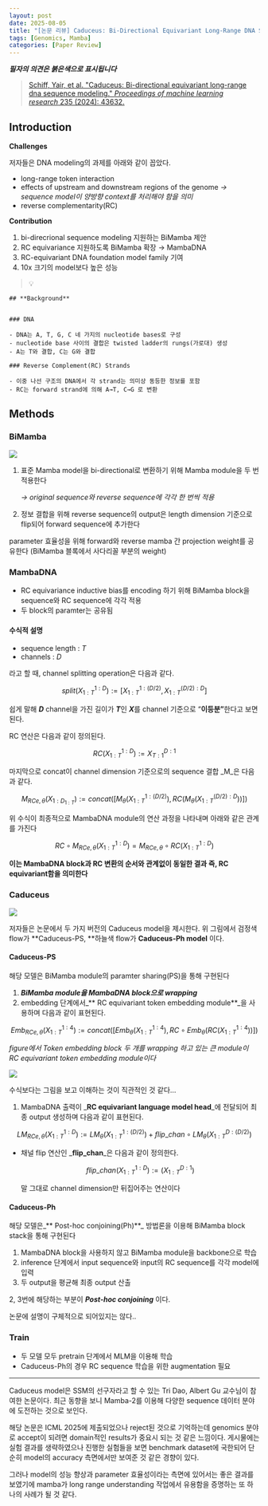 ```yaml
---
layout: post
date: 2025-08-05
title: "[논문 리뷰] Caduceus: Bi-Directional Equivariant Long-Range DNA Sequence Modeling"
tags: [Genomics, Mamba]
categories: [Paper Review]
---
```


<span class="notion-red">_**필자의 의견은 붉은색으로 표시됩니다**_</span>


> [Schiff, Yair, et al. "Caduceus: Bi-directional equivariant long-range dna sequence modeling." ](https://pmc.ncbi.nlm.nih.gov/articles/PMC12189541/)[_Proceedings of machine learning research_](https://pmc.ncbi.nlm.nih.gov/articles/PMC12189541/)[ 235 (2024): 43632.](https://pmc.ncbi.nlm.nih.gov/articles/PMC12189541/)



## Introduction


**Challenges**


저자들은 DNA modeling의 과제를 아래와 같이 꼽았다.

- long-range token interaction
- effects of upstream and downstream regions of the genome 
_→ sequence model이 양방향 context를 처리해야 함을 의미_
- reverse complementarity(RC)

**Contribution**

1. bi-direcrional sequence modeling 지원하는 BiMamba 제안
1. RC equivariance 지원하도록 BiMamba 확장 → MambaDNA
1. RC-equivariant DNA foundation model family 기여
1. 10x 크기의 model보다 높은 성능

> 💡 


	## **Background**


	### DNA

	- DNA는 A, T, G, C 네 가지의 nucleotide bases로 구성
	- nucleotide base 사이의 결합은 twisted ladder의 rungs(가로대) 생성
	- A는 T와 결합, C는 G와 결합

	### Reverse Complement(RC) Strands

	- 이중 나선 구조의 DNA에서 각 strand는 의미상 동등한 정보를 포함
	- RC는 forward strand에 의해 A→T, C→G 로 변환


## Methods



### BiMamba


![](https://prod-files-secure.s3.us-west-2.amazonaws.com/542b861c-36a8-4051-84e5-8804b6728dba/2c247d59-7815-4980-99f0-8f0d21f445a7/image.png?X-Amz-Algorithm=AWS4-HMAC-SHA256&X-Amz-Content-Sha256=UNSIGNED-PAYLOAD&X-Amz-Credential=ASIAZI2LB466V5NJYLZA%2F20250930%2Fus-west-2%2Fs3%2Faws4_request&X-Amz-Date=20250930T100114Z&X-Amz-Expires=3600&X-Amz-Security-Token=IQoJb3JpZ2luX2VjEGIaCXVzLXdlc3QtMiJGMEQCIEfNdu%2FjiNjtQ%2BXnps95XTz4gGPf79ihvYY8L7mhrN%2FoAiBRgqkiIqoDHywzg5wqEhkaabYLDF4ZQNrhwUyq3WSZpCqIBAjq%2F%2F%2F%2F%2F%2F%2F%2F%2F%2F8BEAAaDDYzNzQyMzE4MzgwNSIMtvS6NVISXJKPivQPKtwDLs8T%2F1nFHhW6A3cFo4trz35sSyedD5LZ%2BFcgqmwVWXTGRfJWHge99T%2FVrZXHG6d%2Bdn0wijxQDe7PA5BiAwUwfRSIW9EltiW6ja4zCw2Z5u9w6FU8ms1o0FbVb44DQ0jgopEVG5I3W5WqwM%2BGM3%2BTpjUuzvFofy8tkwGPB5RaNBayeI7rXRnaEhKPiEikuUzYW6Aov6t5ydR4by3n4Wsq6zBf99VwpNvCuZLlkfDFmWtS8Hpn3PGKMH9M8aPNi5slyCtCNPIBtgACZgshTgscJ8GgSCN%2FfLhDxXpI78YjzONC5Rbc1A%2FtzTlTyFyYBtSVPAT7cZY1fwmTLMlXiHCiVGz2yM8T6W%2Fx4gLwfvyjdXbUIk7nSm1T2ZsTtiin4JVX0q7%2BhKixqs6AC7rrVzY5ivDaaeinmQgzmDWsVYsW%2FYyQ%2FcDFnRQ77mTf%2BEQo6NWGph%2FwWXHJ9BaQxzmKd%2BhuXJxp%2FDKIr%2FhY8pZ1%2BgfJMKalBU%2BK4Ur0ooHsMk%2B63Y0heOAdGJ7GR58cJjeeLLJty07DwsE7nyPc%2BzmBANqlNDw1YW36m8BJuXHAm2Nx4aH38GUlTIVqGA3hXbkLs6g%2BomFZ%2FBEHbvyKIAGQ1Bwe%2BdGAFSnikwfc28c7Wf4w%2F8DuxgY6pgH%2FnT5MopOvk3U%2FX8RGTz16gAI61eKh5MkR3tf5qgsNe1ZswqPcrq77c%2FaF5ckPhHQAXWPlokmob0eKysx4KQ75qXm4psNM8la%2FxssfMJSQDmJ2%2FQ1n0NUcAStT5dWTRxLrDETJKJoffZP5Y9qurqWv1U10F4I77EpyJxYX01wA8PZWh6hBJ33f7FyFFImboXDKOjjjaBJtrpjb63tc%2B50gAmiNlT1P&X-Amz-Signature=cc5afc517436eee7e97a098f2606367d808b7a14d171dc8bdd83fb58fd759abd&X-Amz-SignedHeaders=host&x-amz-checksum-mode=ENABLED&x-id=GetObject)

1. 표준 Mamba model을 bi-directional로 변환하기 위해 Mamba module을 두 번 적용한다

	_→ original sequence와 reverse sequence에 각각 한 번씩 적용_

1. 정보 결합을 위해 reverse sequence의 output은 length dimension 기준으로 flip되어 forward sequence에 추가한다

parameter 효율성을 위해 forward와 reverse mamba 간 projection weight를 공유한다 (BiMamba 블록에서 사다리꼴 부분의 weight)



### MambaDNA

- RC equivariance inductive bias를 encoding 하기 위해 BiMamba block을 sequence와 RC sequence에 각각 적용
- 두 block의 paramter는 공유됨


#### 수식적 설명

- sequence length : _T_
- channels : _D_

라고 할 때,  channel splitting operation은 다음과 같다.


$$
split(X^{1:D}_{1:T}):=[X^{1:(D/2)}_{1:T},X^{(D/2):D}_{1:T}]
$$


<span class="notion-red">쉽게 말해 </span><span class="notion-red">_**D**_</span><span class="notion-red"> channel을 가진 길이가 </span><span class="notion-red">_**T**_</span><span class="notion-red">인 </span><span class="notion-red">_**X**_</span><span class="notion-red">를 channel 기준으로 “</span><span class="notion-red">**이등분”**</span><span class="notion-red">한다고 보면 된다.</span>


RC 연산은 다음과 같이 정의된다.


$$
RC(X^{1:D}_{1:T}):=X^{D:1}_{T:1}
$$


마지막으로 concat이 channel dimension 기준으로의 sequence 결합 _M_은 다음과 같다.


$$
M_{RCe,\theta}(X_{1:D_{1:T}}):=concat([M_{\theta}(X^{1:(D/2)}_{1:T}),RC(M_{\theta}(X^{(D/2):D}_{1:T}))])
$$


위 수식이 최종적으로 MambaDNA module의 연산 과정을 나타내며 아래와 같은 관계를 가진다


$$
RC\circ M_{RCe,\theta}(X^{1:D}_{1:T}) = M_{RCe,\theta} \circ RC(X^{1:D}_{1:T})
$$


**이는 MambaDNA block과 RC 변환의 순서와 관계없이 동일한 결과 즉, RC equivariant함을 의미한다**



### Caduceus


![](https://prod-files-secure.s3.us-west-2.amazonaws.com/542b861c-36a8-4051-84e5-8804b6728dba/f94a60d7-8145-473b-aef9-7c68d3ec604a/image.png?X-Amz-Algorithm=AWS4-HMAC-SHA256&X-Amz-Content-Sha256=UNSIGNED-PAYLOAD&X-Amz-Credential=ASIAZI2LB466V5NJYLZA%2F20250930%2Fus-west-2%2Fs3%2Faws4_request&X-Amz-Date=20250930T100114Z&X-Amz-Expires=3600&X-Amz-Security-Token=IQoJb3JpZ2luX2VjEGIaCXVzLXdlc3QtMiJGMEQCIEfNdu%2FjiNjtQ%2BXnps95XTz4gGPf79ihvYY8L7mhrN%2FoAiBRgqkiIqoDHywzg5wqEhkaabYLDF4ZQNrhwUyq3WSZpCqIBAjq%2F%2F%2F%2F%2F%2F%2F%2F%2F%2F8BEAAaDDYzNzQyMzE4MzgwNSIMtvS6NVISXJKPivQPKtwDLs8T%2F1nFHhW6A3cFo4trz35sSyedD5LZ%2BFcgqmwVWXTGRfJWHge99T%2FVrZXHG6d%2Bdn0wijxQDe7PA5BiAwUwfRSIW9EltiW6ja4zCw2Z5u9w6FU8ms1o0FbVb44DQ0jgopEVG5I3W5WqwM%2BGM3%2BTpjUuzvFofy8tkwGPB5RaNBayeI7rXRnaEhKPiEikuUzYW6Aov6t5ydR4by3n4Wsq6zBf99VwpNvCuZLlkfDFmWtS8Hpn3PGKMH9M8aPNi5slyCtCNPIBtgACZgshTgscJ8GgSCN%2FfLhDxXpI78YjzONC5Rbc1A%2FtzTlTyFyYBtSVPAT7cZY1fwmTLMlXiHCiVGz2yM8T6W%2Fx4gLwfvyjdXbUIk7nSm1T2ZsTtiin4JVX0q7%2BhKixqs6AC7rrVzY5ivDaaeinmQgzmDWsVYsW%2FYyQ%2FcDFnRQ77mTf%2BEQo6NWGph%2FwWXHJ9BaQxzmKd%2BhuXJxp%2FDKIr%2FhY8pZ1%2BgfJMKalBU%2BK4Ur0ooHsMk%2B63Y0heOAdGJ7GR58cJjeeLLJty07DwsE7nyPc%2BzmBANqlNDw1YW36m8BJuXHAm2Nx4aH38GUlTIVqGA3hXbkLs6g%2BomFZ%2FBEHbvyKIAGQ1Bwe%2BdGAFSnikwfc28c7Wf4w%2F8DuxgY6pgH%2FnT5MopOvk3U%2FX8RGTz16gAI61eKh5MkR3tf5qgsNe1ZswqPcrq77c%2FaF5ckPhHQAXWPlokmob0eKysx4KQ75qXm4psNM8la%2FxssfMJSQDmJ2%2FQ1n0NUcAStT5dWTRxLrDETJKJoffZP5Y9qurqWv1U10F4I77EpyJxYX01wA8PZWh6hBJ33f7FyFFImboXDKOjjjaBJtrpjb63tc%2B50gAmiNlT1P&X-Amz-Signature=120b814c1d9c42c41172c4a23a40764dbf243d37f46b2094c59f43993da50d5e&X-Amz-SignedHeaders=host&x-amz-checksum-mode=ENABLED&x-id=GetObject)


저자들은 논문에서 두 가지 버전의 Caduceus model을 제시한다. 위 그림에서 검정색 flow가 **Caduceus-PS, **하늘색 flow가 **Caduceus-Ph model** 이다.



#### Caduceus-PS


해당 모델은 BiMamba module의 paramter sharing(PS)을 통해 구현된다

1. _**BiMamba module을 MambaDNA block으로 wrapping**_
1. embedding 단계에서_** RC equivariant token embedding module**_을 사용하며 다음과 같이 표현된다.

$$
Emb_{RCe,\theta}(X^{1:4}_{1:T}):=concat([Emb_{\theta}(X^{1:4}_{1:T}),RC \circ Emb_{\theta}(RC(X^{1:4}_{1:T}))])
$$


_figure에서 Token embedding block 두 개를 wrapping 하고 있는 큰 module이 RC equivariant token embedding module이다_


![](https://prod-files-secure.s3.us-west-2.amazonaws.com/542b861c-36a8-4051-84e5-8804b6728dba/b175e4da-71eb-4e91-8c23-a06dabe673c9/image.png?X-Amz-Algorithm=AWS4-HMAC-SHA256&X-Amz-Content-Sha256=UNSIGNED-PAYLOAD&X-Amz-Credential=ASIAZI2LB466V5NJYLZA%2F20250930%2Fus-west-2%2Fs3%2Faws4_request&X-Amz-Date=20250930T100115Z&X-Amz-Expires=3600&X-Amz-Security-Token=IQoJb3JpZ2luX2VjEGIaCXVzLXdlc3QtMiJGMEQCIEfNdu%2FjiNjtQ%2BXnps95XTz4gGPf79ihvYY8L7mhrN%2FoAiBRgqkiIqoDHywzg5wqEhkaabYLDF4ZQNrhwUyq3WSZpCqIBAjq%2F%2F%2F%2F%2F%2F%2F%2F%2F%2F8BEAAaDDYzNzQyMzE4MzgwNSIMtvS6NVISXJKPivQPKtwDLs8T%2F1nFHhW6A3cFo4trz35sSyedD5LZ%2BFcgqmwVWXTGRfJWHge99T%2FVrZXHG6d%2Bdn0wijxQDe7PA5BiAwUwfRSIW9EltiW6ja4zCw2Z5u9w6FU8ms1o0FbVb44DQ0jgopEVG5I3W5WqwM%2BGM3%2BTpjUuzvFofy8tkwGPB5RaNBayeI7rXRnaEhKPiEikuUzYW6Aov6t5ydR4by3n4Wsq6zBf99VwpNvCuZLlkfDFmWtS8Hpn3PGKMH9M8aPNi5slyCtCNPIBtgACZgshTgscJ8GgSCN%2FfLhDxXpI78YjzONC5Rbc1A%2FtzTlTyFyYBtSVPAT7cZY1fwmTLMlXiHCiVGz2yM8T6W%2Fx4gLwfvyjdXbUIk7nSm1T2ZsTtiin4JVX0q7%2BhKixqs6AC7rrVzY5ivDaaeinmQgzmDWsVYsW%2FYyQ%2FcDFnRQ77mTf%2BEQo6NWGph%2FwWXHJ9BaQxzmKd%2BhuXJxp%2FDKIr%2FhY8pZ1%2BgfJMKalBU%2BK4Ur0ooHsMk%2B63Y0heOAdGJ7GR58cJjeeLLJty07DwsE7nyPc%2BzmBANqlNDw1YW36m8BJuXHAm2Nx4aH38GUlTIVqGA3hXbkLs6g%2BomFZ%2FBEHbvyKIAGQ1Bwe%2BdGAFSnikwfc28c7Wf4w%2F8DuxgY6pgH%2FnT5MopOvk3U%2FX8RGTz16gAI61eKh5MkR3tf5qgsNe1ZswqPcrq77c%2FaF5ckPhHQAXWPlokmob0eKysx4KQ75qXm4psNM8la%2FxssfMJSQDmJ2%2FQ1n0NUcAStT5dWTRxLrDETJKJoffZP5Y9qurqWv1U10F4I77EpyJxYX01wA8PZWh6hBJ33f7FyFFImboXDKOjjjaBJtrpjb63tc%2B50gAmiNlT1P&X-Amz-Signature=f1b2c100344f2ec14a676c68c9414f26b8c9fb5164ebf61f580f29a599391514&X-Amz-SignedHeaders=host&x-amz-checksum-mode=ENABLED&x-id=GetObject)


<span class="notion-red">수식보다는 그림을 보고 이해하는 것이 직관적인 것 같다…</span>

1. MambaDNA 출력이 _**RC equivariant language model head**_에 전달되어 최종 output 생성하며 다음과 같이 표현된다.

$$
LM_{RCe,\theta}(X^{1:D}_{1:T}):= LM_{\theta}(X^{1:(D/2)}_{1:T})+flip\_chan\circ LM_{\theta}(X^{D:(D/2)}_{1:T})
$$

- 채널 flip 연산인 _**flip\_chan**_은 다음과 같이 정의한다.

	$$
	flip\_chan(X^{1:D}_{1:T}):=(X^{D:1}_{1:T})
	$$


	말 그대로 channel dimension만 뒤집어주는 연산이다



#### Caduceus-Ph


해당 모델은_** Post-hoc conjoining(Ph)**_ 방법론을 이용해 BiMamba block stack을 통해 구현된다

1. MambaDNA block을 사용하지 않고 BiMamba module을 backbone으로 학습
1. inference 단계에서 input sequence와 input의 RC sequence를 각각 model에 입력
1. 두 output을 평균해 최종 output 산출

2, 3번에 해당하는 부분이 _**Post-hoc conjoining**_ 이다.


<span class="notion-red">논문에 설명이 구체적으로 되어있지는 않다..</span>



### Train

- 두 모델 모두 pretrain 단계에서 MLM을 이용해 학습
- Caduceus-Ph의 경우 RC sequence 학습을 위한 augmentation 필요

---


<span class="notion-red">Caduceus model은 SSM의 선구자라고 할 수 있는 Tri Dao, Albert Gu 교수님이 참여한 논문이다. 최근 동향을 보니 Mamba-2를 이용해 다양한 sequence 데이터 분야에 도전하는 것으로 보인다.</span>


<span class="notion-red">해당 논문은 ICML 2025에 제출되었으나 reject된 것으로 기억하는데 genomics 분야로 accept이 되려면 domain적인 results가 중요시 되는 것 같은 느낌이다. 게시물에는 실험 결과를 생략하였으나 진행한 실험들을 보면 benchmark dataset에 국한되어 단순히 model의 accuracy 측면에서만 보여준 것 같은 경향이 있다.</span>


<span class="notion-red">그러나 model의 성능 향상과 parameter 효율성이라는 측면에 있어서는 좋은 결과를 보였기에 mamba가 long range understanding 작업에서 유용함을 증명하는 또 하나의 사례가 될 것 같다.</span>

